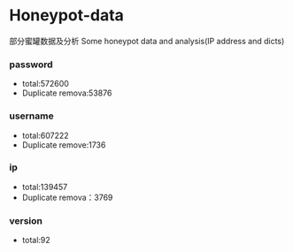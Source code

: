 # Honeypot-data
部分蜜罐数据及分析 Some honeypot data and analysis(IP address and dicts)


### password
* total:572600
* Duplicate remova:53876

### username
* total:607222
* Duplicate remove:1736

### ip
* total:139457
* Duplicate remova：3769

### version
* total:92
